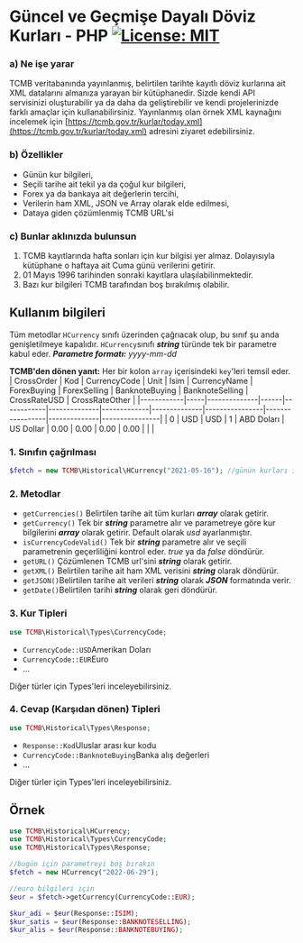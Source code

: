 # Güncel ve Geçmişe Dayalı Döviz Kurları - PHP [![License: MIT](https://img.shields.io/badge/License-MIT-yellow.svg)](https://opensource.org/licenses/MIT)

### a) Ne işe yarar
TCMB veritabanında yayınlanmış, belirtilen tarihte kayıtlı döviz kurlarına ait XML datalarını almanıza yarayan bir kütüphanedir. Sizde kendi API servisinizi oluşturabilir ya da daha da geliştirebilir ve kendi projelerinizde farklı amaçlar için kullanabilirsiniz. Yayınlanmış olan örnek XML kaynağını incelemek için [https://tcmb.gov.tr/kurlar/today.xml](https://tcmb.gov.tr/kurlar/today.xml) adresini ziyaret edebilirsiniz.

### b) Özellikler
- Günün kur bilgileri,
- Seçili tarihe ait tekil ya da çoğul kur bilgileri,
- Forex ya da bankaya ait değerlerin tercihi,
- Verilerin ham XML, JSON ve Array olarak elde edilmesi,
- Dataya giden çözümlenmiş TCMB URL'si

### c) Bunlar aklınızda bulunsun
1. TCMB kayıtlarında hafta sonları için kur bilgisi yer almaz. Dolayısıyla kütüphane o haftaya ait Cuma günü verilerini getirir.
2. 01 Mayıs 1996 tarihinden sonraki kayıtlara ulaşılabilinmektedir.
3. Bazı kur bilgileri TCMB tarafından boş bırakılmış olabilir.

## Kullanım bilgileri
Tüm metodlar `HCurrency` sınıfı üzerinden çağrıacak olup, bu sınıf şu anda genişletilmeye kapalıdır. `HCurrency`sınıfı **_string_** türünde tek bir parametre kabul eder. _**Parametre formatı:**  yyyy-mm-dd_

**TCMB'den dönen yanıt:** Her bir kolon `array` içerisindeki `key`'leri temsil eder.
| CrossOrder | Kod | CurrencyCode | Unit | Isim       | CurrencyName | ForexBuying | ForexSelling | BanknoteBuying | BanknoteSelling | CrossRateUSD | CrossRateOther |
|------------|-----|--------------|------|------------|--------------|-------------|--------------|----------------|-----------------|--------------|----------------|
| 0          | USD | USD          | 1    | ABD Doları | US Dollar    | 0.00        | 0.00         | 0.00           | 0.00            |              |                |

### 1. Sınıfın çağrılması
```php
$fetch = new TCMB\Historical\HCurrency("2021-05-16"); //günün kurları için boş bırakınız
```
### 2. Metodlar
- `getCurrencies()` Belirtilen tarihe ait tüm kurları _**array**_ olarak getirir.
- `getCurrency()` Tek bir _**string**_ parametre alır ve parametreye göre kur bilgilerini _**array**_ olarak getirir. Default olarak _usd_ ayarlanmıştır.
- `isCurrencyCodeValid()` Tek bir _**string**_ parametre alır ve seçili parametrenin geçerliliğini kontrol eder. _true_ ya da _false_ döndürür.
- `getURL()` Çözümlenen TCMB url'sini _**string**_ olarak getirir.
- `getXML()` Belirtilen tarihe ait ham XML verisini _**string**_ olarak döndürür.
- `getJSON()`Belirtilen tarihe ait verileri _**string**_ olarak _**JSON**_ formatında verir.
- `getDate()`Belirtilen tarihi _**string**_ olarak geri döndürür.

### 3. Kur Tipleri
```php
use TCMB\Historical\Types\CurrencyCode;
```

- `CurrencyCode::USD`Amerikan Doları
- `CurrencyCode::EUR`Euro
- ...

Diğer türler için Types'leri inceleyebilirsiniz.

### 4. Cevap (Karşıdan dönen) Tipleri
```php
use TCMB\Historical\Types\Response;
```

- `Response::Kod`Uluslar arası kur kodu
- `CurrencyCode::BanknoteBuying`Banka alış değerleri
- ...

Diğer türler için Types'leri inceleyebilirsiniz.


## Örnek
```php
use TCMB\Historical\HCurrency;
use TCMB\Historical\Types\CurrencyCode;
use TCMB\Historical\Types\Response;

//bugün için parametreyi boş bırakın
$fetch = new HCurrency("2022-06-29");

//euro bilgileri için
$eur = $fetch->getCurrency(CurrencyCode::EUR);

$kur_adi = $eur(Response::ISIM);
$kur_satis = $eur(Response::BANKNOTESELLING);
$kur_alis = $eur(Response::BANKNOTEBUYING);
```
